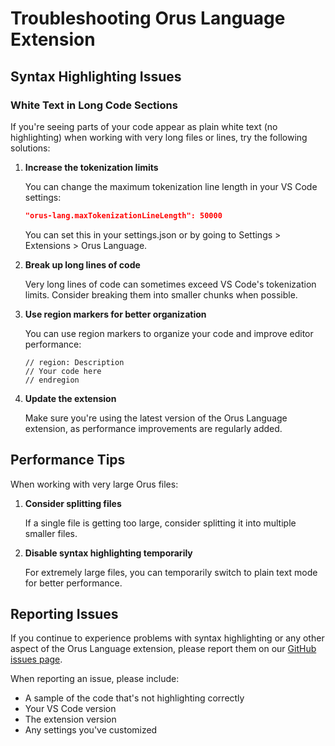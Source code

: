 # Troubleshooting Orus Language Extension

## Syntax Highlighting Issues

### White Text in Long Code Sections

If you're seeing parts of your code appear as plain white text (no highlighting) when working with very long files or lines, try the following solutions:

1. **Increase the tokenization limits**

   You can change the maximum tokenization line length in your VS Code settings:

   ```json
   "orus-lang.maxTokenizationLineLength": 50000
   ```

   You can set this in your settings.json or by going to Settings > Extensions > Orus Language.

2. **Break up long lines of code**

   Very long lines of code can sometimes exceed VS Code's tokenization limits. Consider breaking them into smaller chunks when possible.

3. **Use region markers for better organization**

   You can use region markers to organize your code and improve editor performance:

   ```
   // region: Description
   // Your code here
   // endregion
   ```

4. **Update the extension**

   Make sure you're using the latest version of the Orus Language extension, as performance improvements are regularly added.

## Performance Tips

When working with very large Orus files:

1. **Consider splitting files**

   If a single file is getting too large, consider splitting it into multiple smaller files.

2. **Disable syntax highlighting temporarily**

   For extremely large files, you can temporarily switch to plain text mode for better performance.

## Reporting Issues

If you continue to experience problems with syntax highlighting or any other aspect of the Orus Language extension, please report them on our [GitHub issues page](https://github.com/jordyorel/orus_vscode_extention/issues).

When reporting an issue, please include:
- A sample of the code that's not highlighting correctly
- Your VS Code version
- The extension version
- Any settings you've customized
